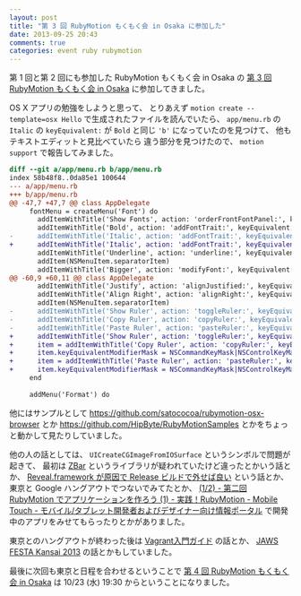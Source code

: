 ```yaml
---
layout: post
title: "第 3 回 RubyMotion もくもく会 in Osaka に参加した"
date: 2013-09-25 20:43
comments: true
categories: event ruby rubymotion
---
```

第 1 回と第 2 回にも参加した RubyMotion もくもく会 in Osaka の
[第 3 回 RubyMotion もくもく会 in Osaka](http://connpass.com/event/3450/)
に参加してきました。

<!--more-->

OS X アプリの勉強をしようと思って、
とりあえず
`motion create --template=osx Hello`
で生成されたファイルを読んでいたら、
`app/menu.rb`
の
`Italic`
の
`keyEquivalent:`
が
`Bold`
と同じ
`'b'`
になっていたのを見つけて、
他もテキストエディットと見比べていたら
違う部分を見つけたので、
`motion support`
で報告してみました。

```diff
diff --git a/app/menu.rb b/app/menu.rb
index 58b48f8..0da85e1 100644
--- a/app/menu.rb
+++ b/app/menu.rb
@@ -47,7 +47,7 @@ class AppDelegate
     fontMenu = createMenu('Font') do
       addItemWithTitle('Show Fonts', action: 'orderFrontFontPanel:', keyEquivalent: 't')
       addItemWithTitle('Bold', action: 'addFontTrait:', keyEquivalent: 'b')
-      addItemWithTitle('Italic', action: 'addFontTrait:', keyEquivalent: 'b')
+      addItemWithTitle('Italic', action: 'addFontTrait:', keyEquivalent: 'i')
       addItemWithTitle('Underline', action: 'underline:', keyEquivalent: 'u')
       addItem(NSMenuItem.separatorItem)
       addItemWithTitle('Bigger', action: 'modifyFont:', keyEquivalent: '+')
@@ -60,9 +60,11 @@ class AppDelegate
       addItemWithTitle('Justify', action: 'alignJustified:', keyEquivalent: '')
       addItemWithTitle('Align Right', action: 'alignRight:', keyEquivalent: '}')
       addItem(NSMenuItem.separatorItem)
-      addItemWithTitle('Show Ruler', action: 'toggleRuler:', keyEquivalent: '')
-      addItemWithTitle('Copy Ruler', action: 'copyRuler:', keyEquivalent: 'c')
-      addItemWithTitle('Paste Ruler', action: 'pasteRuler:', keyEquivalent: 'v')
+      addItemWithTitle('Show Ruler', action: 'toggleRuler:', keyEquivalent: 'r')
+      item = addItemWithTitle('Copy Ruler', action: 'copyRuler:', keyEquivalent: 'c')
+      item.keyEquivalentModifierMask = NSCommandKeyMask|NSControlKeyMask
+      item = addItemWithTitle('Paste Ruler', action: 'pasteRuler:', keyEquivalent: 'v')
+      item.keyEquivalentModifierMask = NSCommandKeyMask|NSControlKeyMask
     end
 
     addMenu('Format') do
```

他にはサンプルとして
https://github.com/satococoa/rubymotion-osx-browser
とか
https://github.com/HipByte/RubyMotionSamples
とかをちょっと動かして見たりしていました。


他の人の話としては、
`UICreateCGImageFromIOSurface`
というシンボルで問題が起きて、
最初は
[ZBar](https://github.com/ZBar/ZBar)
というライブラリが疑われていたけど違ったとかいう話とか、
[Reveal.framework が原因で Release ビルドで外せば良い](http://support.revealapp.com/discussions/suggestions/8-reference-to-uicreatecgimagefromiosurface-should-be-removed-for-release-scheme)
という話とか、
東京と Google ハングアウトでつないでみてたとか、
[(1/2) - 第二回 RubyMotion でアプリケーションを作ろう (1) - 実践！RubyMotion - Mobile Touch - モバイル/タブレット開発者およびデザイナー向け情報ポータル](http://mobiletou.ch/2013/09/002-create-application)
で開発中のアプリをみせてもらったりとかがありました。

東京とのハングアウトが終わった後は
[Vagrant入門ガイド](https://gihyo.jp/dp/ebook/2013/978-4-7741-6024-5)
の話とか、
[JAWS FESTA Kansai 2013](http://jfk2013.jaws-ug.jp/)
の話とかもしていました。

最後に次回も東京と日程を合わせるということで
[第 4 回 RubyMotion もくもく会 in Osaka](http://connpass.com/event/3557/)
は 10/23 (水) 19:30 からということになりました。
